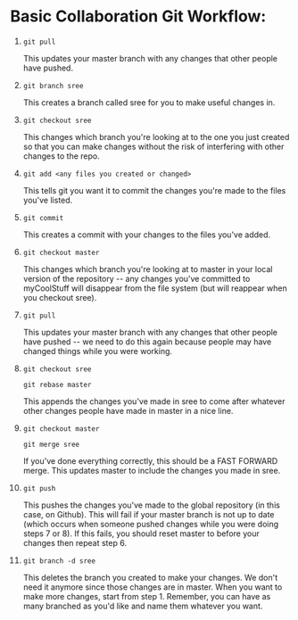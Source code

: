 
# Basic Collaboration Git Workflow:

1. `git pull`

   This updates your master branch with any changes that other people have pushed.
2. `git branch sree`

   This creates a branch called sree for you to make useful changes in.

3. `git checkout sree`

	 This changes which branch you're looking at to the one you just created so that you can make changes without the risk of interfering with other changes to the repo.

4. `git add <any files you created or changed>`

   This tells git you want it to commit the changes you're made to the files you've listed.
5. `git commit`

   This creates a commit with your changes to the files you've added.
6. `git checkout master`

	This changes which branch you're looking at to master in your local version of the repository -- any changes you've committed to myCoolStuff will disappear from the file system (but will reappear when you checkout sree).
7. `git pull`

	 This updates your master branch with any changes that other people have pushed -- we need to do this again because people may have changed things while you were working.
8. `git checkout sree`
	
	`git rebase master`

	 This appends the changes you've made in sree to come after whatever other changes people have made in master in a nice line.
9. `git checkout master`
	
	`git merge sree`

	 If you've done everything correctly, this should be a FAST FORWARD merge. This updates master to include the changes you made in sree.
10. `git push`

	 This pushes the changes you've made to the global repository (in this case, on Github). This will fail if your master branch is not up to date (which occurs when someone pushed changes while you were doing steps 7 or 8). If this fails, you should reset master to before your changes then repeat step 6.
11. `git branch -d sree`

	 This deletes the branch you created to make your changes. We don't need it anymore since those changes are in master. When you want to make more changes, start from step 1. Remember, you can have as many branched as you'd like and name them whatever you want.
